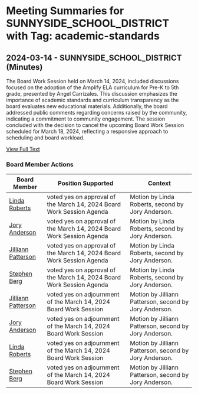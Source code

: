 # Meeting Summaries for SUNNYSIDE_SCHOOL_DISTRICT with Tag: academic-standards

## 2024-03-14 - SUNNYSIDE_SCHOOL_DISTRICT (Minutes)

The Board Work Session held on March 14, 2024, included discussions focused on the adoption of the Amplify ELA curriculum for Pre-K to 5th grade, presented by Angel Carrizales. This discussion emphasizes the importance of academic standards and curriculum transparency as the board evaluates new educational materials. Additionally, the board addressed public comments regarding concerns raised by the community, indicating a commitment to community engagement. The session concluded with the decision to cancel the upcoming Board Work Session scheduled for March 18, 2024, reflecting a responsive approach to scheduling and board workload.

[View Full Text](https://raw.githubusercontent.com/VoronoiPerspectives/WashingtonStateSchoolBoardExplorer/refs/heads/main/data/countries/usa/states/wa/counties/yakima/school_boards/sunnyside_school_district/2024/processed/2024-03-14-minutes.txt)

### Board Member Actions

| Board Member | Position Supported | Context |
|--------------|--------------------|---------|
| [Linda Roberts](board_member_363.md) | voted yes on approval of the March 14, 2024 Board Work Session Agenda | Motion by Linda Roberts, second by Jory Anderson. |
| [Jory Anderson](board_member_365.md) | voted yes on approval of the March 14, 2024 Board Work Session Agenda | Motion by Linda Roberts, second by Jory Anderson. |
| [Jilliann Patterson](board_member_364.md) | voted yes on approval of the March 14, 2024 Board Work Session Agenda | Motion by Linda Roberts, second by Jory Anderson. |
| [Stephen Berg](board_member_366.md) | voted yes on approval of the March 14, 2024 Board Work Session Agenda | Motion by Linda Roberts, second by Jory Anderson. |
| [Jilliann Patterson](board_member_364.md) | voted yes on adjournment of the March 14, 2024 Board Work Session | Motion by Jilliann Patterson, second by Jory Anderson. |
| [Jory Anderson](board_member_365.md) | voted yes on adjournment of the March 14, 2024 Board Work Session | Motion by Jilliann Patterson, second by Jory Anderson. |
| [Linda Roberts](board_member_363.md) | voted yes on adjournment of the March 14, 2024 Board Work Session | Motion by Jilliann Patterson, second by Jory Anderson. |
| [Stephen Berg](board_member_366.md) | voted yes on adjournment of the March 14, 2024 Board Work Session | Motion by Jilliann Patterson, second by Jory Anderson. |

